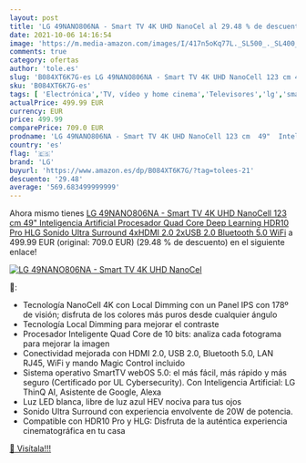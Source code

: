 ```yaml
---
layout: post
title: 'LG 49NANO806NA - Smart TV 4K UHD NanoCel al 29.48 % de descuento'
date: 2021-10-06 14:16:54
image: 'https://m.media-amazon.com/images/I/417n5oKq77L._SL500_._SL400_.jpg'
comments: true
category: ofertas
author: 'tole.es'
slug: 'B084XT6K7G-es LG 49NANO806NA - Smart TV 4K UHD NanoCell 123 cm 49"...'
sku: 'B084XT6K7G-es'
tags: [ 'Electrónica','TV, vídeo y home cinema','Televisores','lg','smart','tv', ]
actualPrice: 499.99 EUR
currency: EUR
price: 499.99
comparePrice: 709.0 EUR
prodname: 'LG 49NANO806NA - Smart TV 4K UHD NanoCell 123 cm  49"  Inteligencia Artificial  Procesador Quad Core  Deep Learning  HDR10 Pro  HLG  Sonido Ultra Surround  4xHDMI 2.0  2xUSB 2.0  Bluetooth 5.0  WiFi'
country: 'es'
flag: '🇪🇸'
brand: 'LG'
buyurl: 'https://www.amazon.es/dp/B084XT6K7G/?tag=tolees-21'
descuento: '29.48'
average: '569.683499999999'
---
```


Ahora mismo tienes [LG 49NANO806NA - Smart TV 4K UHD NanoCell 123 cm  49"  Inteligencia Artificial  Procesador Quad Core  Deep Learning  HDR10 Pro  HLG  Sonido Ultra Surround  4xHDMI 2.0  2xUSB 2.0  Bluetooth 5.0  WiFi](https://www.amazon.es/dp/B084XT6K7G/?tag=tolees-21) a 499.99 EUR (original: 709.0 EUR) (29.48 %  de descuento) en el siguiente enlace!

[![LG 49NANO806NA - Smart TV 4K UHD NanoCel](https://m.media-amazon.com/images/I/417n5oKq77L._SL500_._SL400_.jpg)](https://www.amazon.es/dp/B084XT6K7G/?tag=tolees-21)

🔎:

- Tecnología NanoCell 4K con Local Dimming con un Panel IPS con 178º de visión; disfruta de los colores más puros desde cualquier ángulo
- Tecnología Local Dimming para mejorar el contraste
- Procesador Inteligente Quad Core de 10 bits: analiza cada fotograma para mejorar la imagen
- Conectividad mejorada con HDMI 2.0, USB 2.0, Bluetooth 5.0, LAN RJ45, WiFi y mando Magic Control incluido
- Sistema operativo SmartTV webOS 5.0: el más fácil, más rápido y más seguro (Certificado por UL Cybersecurity). Con Inteligencia Artificial: LG ThinQ AI, Asistente de Google, Alexa
- Luz LED blanca, libre de luz azul HEV nociva para tus ojos
- Sonido Ultra Surround con experiencia envolvente de 20W de potencia.
- Compatible con HDR10 Pro y HLG: Disfruta de la auténtica experiencia cinematográfica en tu casa

[🛒 Visítala!!!](https://www.amazon.es/dp/B084XT6K7G/?tag=tolees-21)
